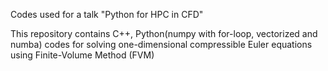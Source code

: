 Codes used for a talk "Python for HPC in CFD"

This repository contains C++, Python(numpy with for-loop, vectorized and numba) codes
for solving one-dimensional compressible Euler equations using Finite-Volume Method (FVM)


